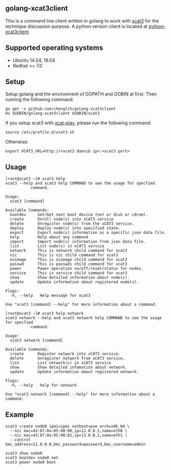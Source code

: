 ## golang-xcat3client
This is a command line client written in golang to work with [xcat3](https://github.com/chenglch/xcat3)
for the technique discussion purpose. A python version client is located at
[python-xcat3client](https://github.com/chenglch/python-xcat3client).

## Supported operating systems

* Ubuntu 14.04, 16.04
* Redhat >= 7.0


## Setup

Setup golang and the environment of GOPATH and GOBIN at first. Then running the following command:

```
go get -v github.com/chenglch/golang-xcat3client
mv $GOBIN/golang-xcat3client $GOBIN/xcat3

```
If you setup xcat3 with [xcat-play](https://github.com/chenglch/xcat-play), please run the following
command:
```
source /etc/profile.d/xcat3.sh
```
Otherwise:
```
export XCAT3_URL=http://<xcat3 daenib ip>:<xcat3 port>
```

## Usage

```
[root@xcat3 ~]# xcat3 help
xcat3 --help and xcat3 help COMMAND to see the usage for specfied
           command.

Usage:
  xcat3 [command]

Available Commands:
  bootdev     Set/Get next boot device (net or disk or cdrom).
  create      Enroll node(s) into xCAT3 service
  delete      Unregister node(s) from the xCAT3 service.
  deploy      Deploy node(s) into specified state.
  export      Export node(s) information as a specific json data file.
  help        Help about any command
  import      Import node(s) information from json data file.
  list        List node(s) in xCAT3 service
  network     This is network child command for xcat3
  nic         This is nic child command for xcat3
  osimage     This is osimage child command for xcat3
  passwd      This is passwds child command for xcat3
  power       Power operation on/off/reset/status for nodes.
  service     This is service child command for xcat3
  show        Show detailed information about node(s).
  update      Update information about registered node(s).

Flags:
  -h, --help   Help message for xcat3

Use "xcat3 [command] --help" for more information about a command.

[root@xcat3 ~]# xcat3 help network
xcat3 network --help and xcat3 network help COMMAND to see the usage for specfied
           command.

Usage:
  xcat3 network [command]

Available Commands:
  create      Register network into xCAT3 service.
  delete      Unregister network from xCAT3 service.
  list        List network(s) in xCAT3 service
  show        Show detailed infomation about network.
  update      Update information about registered network.

Flags:
  -h, --help   help for network

Use "xcat3 network [command] --help" for more information about a command.
```

## Example

```
xcat3 create node0 ipmi=ipmi netboot=pxe arch=x86_64 \
  --nic mac=43:87:0a:05:00:00,ip=12.0.0.1,name=eth0 \
  --nic mac=43:87:0a:05:00:01,ip=13.0.0.1,name=eth1 \
  --control bmc_address=11.0.0.0,bmc_password=password,bmc_username=admin

xcat3 show node0
xcat3 bootdev node0 net
xcat3 power node0 boot
```